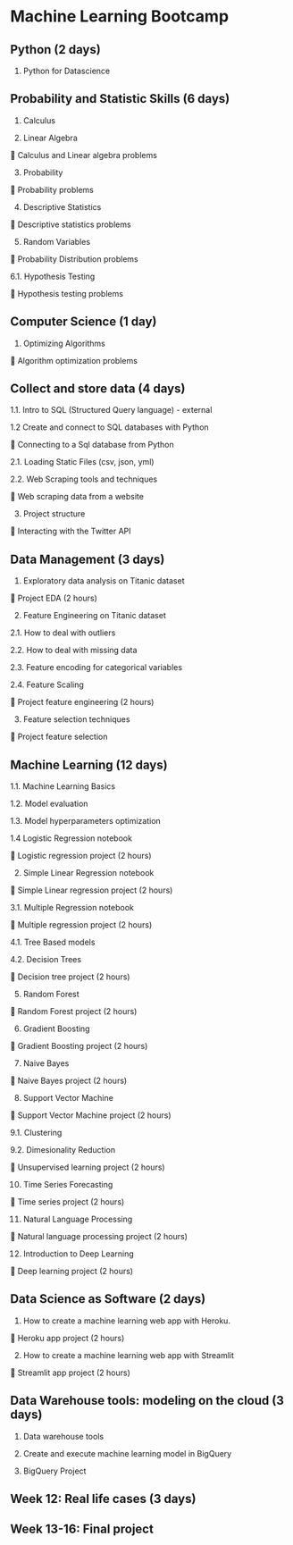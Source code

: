 # Machine Learning Bootcamp

## Python (2 days)

1. Python for Datascience

## Probability and Statistic Skills (6 days)

1. Calculus

2. Linear Algebra 

📝 Calculus and Linear algebra problems

3. Probability

📝 Probability problems 

4. Descriptive Statistics

📝 Descriptive statistics problems

5. Random Variables

📝 Probability Distribution problems

6.1. Hypothesis Testing

📝 Hypothesis testing problems



## Computer Science (1 day)

1. Optimizing Algorithms

📝 Algorithm optimization problems


## Collect and store data (4 days)

1.1. Intro to SQL (Structured Query language) - external

1.2 Create and connect to SQL databases with Python

📝 Connecting to a Sql database from Python

2.1. Loading Static Files (csv, json, yml)

2.2.  Web Scraping tools and techniques

📝 Web scraping data from a website 

3. Project structure
  
📝 Interacting with the Twitter API
  

## Data Management (3 days)

1. Exploratory data analysis on Titanic dataset

📝 Project EDA (2 hours)

2. Feature Engineering on Titanic dataset

2.1. How to deal with outliers

2.2. How to deal with missing data

2.3. Feature encoding for categorical variables

2.4. Feature Scaling

📝 Project feature engineering (2 hours)

3. Feature selection techniques

📝 Project feature selection


## Machine Learning (12 days)

1.1. Machine Learning Basics

1.2. Model evaluation

1.3. Model hyperparameters optimization

1.4 Logistic Regression notebook

📝 Logistic regression project (2 hours) 

2. Simple Linear Regression notebook

📝 Simple Linear regression project (2 hours) 

3.1. Multiple Regression notebook

📝 Multiple regression project (2 hours) 

4.1. Tree Based models

4.2. Decision Trees

📝 Decision tree project (2 hours)

5. Random Forest

📝 Random Forest project (2 hours)

6. Gradient Boosting

📝 Gradient Boosting project (2 hours)

7. Naive Bayes

📝 Naive Bayes project (2 hours)

8. Support Vector Machine

📝 Support Vector Machine project (2 hours)

9.1. Clustering

9.2. Dimesionality Reduction

📝 Unsupervised learning project (2 hours)

10. Time Series Forecasting 

📝 Time series project (2 hours)

11. Natural Language Processing

📝 Natural language processing project (2 hours)

12. Introduction to Deep Learning

📝 Deep learning project (2 hours)


## Data Science as Software (2 days)

1. How to create a machine learning web app with Heroku.

📝 Heroku app project (2 hours) 

2. How to create a machine learning web app with Streamlit 

📝 Streamlit app project (2 hours)

## Data Warehouse tools: modeling on the cloud (3 days)

1. Data warehouse tools

2. Create and execute machine learning model in BigQuery 

3. BigQuery Project

## Week 12: Real life cases (3 days)

## Week 13-16: Final project

